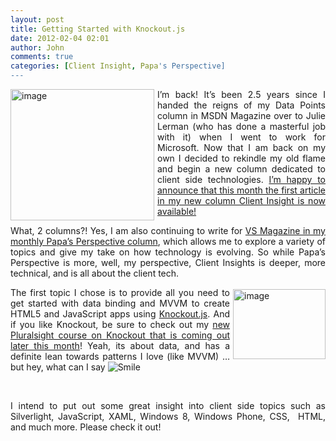 ```yaml
---
layout: post
title: Getting Started with Knockout.js
date: 2012-02-04 02:01
author: John
comments: true
categories: [Client Insight, Papa's Perspective]
---
```

<p align="justify"><a href="http://jpapa.me/clientIn1202"><img style="background-image: none; border-bottom: 0px; border-left: 0px; margin: 0px 5px 5px 0px; padding-left: 0px; padding-right: 0px; display: inline; float: left; border-top: 0px; border-right: 0px; padding-top: 0px" title="image" border="0" alt="image" align="left" src="http://images.johnpapa.net/wp-content/uploads/media/Windows-Live-Writer/Getting-Started-with-Knockout.js_1238B/image_3.png" width="230" height="210"></a>I’m back! It’s been 2.5 years since I handed the reigns of my Data Points column in MSDN Magazine over to Julie Lerman (who has done a masterful job with it) when I went to work for Microsoft. Now that I am back on my own I decided to rekindle my old flame and begin a new column dedicated to client side technologies. <a href="http://jpapa.me/clientIn1202">I’m happy to announce that this month the first article in my new column Client Insight is now available!</a></p> <p align="justify">What, 2 columns?! Yes, I am also continuing to write for <a href="http://visualstudiomagazine.com/Articles/List/Papas-Perspective.aspx">VS Magazine in my monthly Papa’s Perspective column</a>, which allows me to explore a variety of topics and give my take on how technology is evolving. So while Papa’s Perspective is more, well, my perspective, Client Insights is deeper, more technical, and is all about the client tech.</p> <p align="justify">The first topic I chose is to provide all y<a href="http://images.johnpapa.net/wp-content/uploads/media/Windows-Live-Writer/Getting-Started-with-Knockout.js_1238B/image_5.png"><img style="background-image: none; border-bottom: 0px; border-left: 0px; margin: 3px 0px 3px 5px; padding-left: 0px; padding-right: 0px; display: inline; float: right; border-top: 0px; border-right: 0px; padding-top: 0px" title="image" border="0" alt="image" align="right" src="http://images.johnpapa.net/wp-content/uploads/media/Windows-Live-Writer/Getting-Started-with-Knockout.js_1238B/image_thumb_1.png" width="148" height="112"></a>ou need to get started with data binding and MVVM to create HTML5 and JavaScript apps using <a href="http://www.knockoutjs.com">Knockout.js</a>. And if you like Knockout, be sure to check out my <a href="http://www.pluralsight-training.net/microsoft/Authors/Details?handle=john-papa">new Pluralsight course on Knockout that is coming out later this month</a>! Yeah, its about data, and has a definite lean towards patterns I love (like MVVM) … but hey, what can I say <img style="border-bottom-style: none; border-left-style: none; border-top-style: none; border-right-style: none" class="wlEmoticon wlEmoticon-smile" alt="Smile" src="http://images.johnpapa.net/wp-content/uploads/media/Windows-Live-Writer/Getting-Started-with-Knockout.js_1238B/wlEmoticon-smile_2.png"></p> <p align="justify">&nbsp;</p> <p align="justify">I intend to put out some great insight into client side topics such as Silverlight, JavaScript, XAML, Windows 8, Windows Phone, CSS,&nbsp; HTML, and much more. Please check it out!</p>

